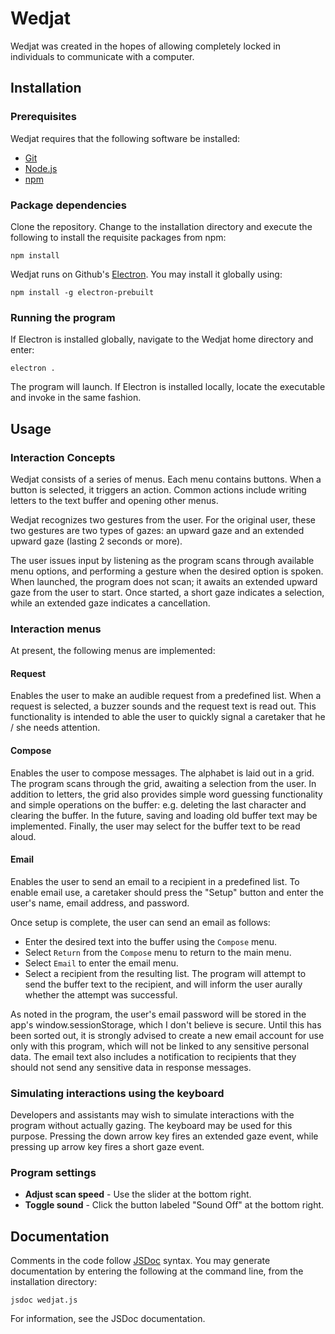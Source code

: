 # Wedjat

Wedjat was created in the hopes of allowing completely locked in individuals to
communicate with a computer.

## Installation

### Prerequisites

Wedjat requires that the following software be installed:

- [Git](https://git-scm.com/)
- [Node.js](http://nodejs.org/)
- [npm](http://npmjs.org/)

### Package dependencies

Clone the repository. Change to the installation directory and execute the
following to install the requisite packages from npm:

```
npm install
```

Wedjat runs on Github's [Electron](http://electron.atom.io/). You may install it
globally using:

```
npm install -g electron-prebuilt
```

### Running the program

If Electron is installed globally, navigate to the Wedjat home directory and
enter:

```
electron .
```

The program will launch. If Electron is installed locally, locate the executable
and invoke in the same fashion.

## Usage

### Interaction Concepts

Wedjat consists of a series of menus. Each menu contains buttons. When a button
is selected, it triggers an action. Common actions include writing letters to
the text buffer and opening other menus.

Wedjat recognizes two gestures from the user. For the original user, these two
gestures are two types of gazes: an upward gaze and an extended upward gaze
(lasting 2 seconds or more).

The user issues input by listening as the program scans through available menu
options, and performing a gesture when the desired option is spoken. When
launched, the program does not scan; it awaits an extended upward gaze from the
user to start. Once started, a short gaze indicates a selection, while an
extended gaze indicates a cancellation.

### Interaction menus

At present, the following menus are implemented:

#### Request

Enables the user to make an audible request from a predefined list. When a
request is selected, a buzzer sounds and the request text is read out. This
functionality is intended to able the user to quickly signal a caretaker that he
/ she needs attention.

#### Compose

Enables the user to compose messages. The alphabet is laid out in a grid. The
program scans through the grid, awaiting a selection from the user. In addition
to letters, the grid also provides simple word guessing functionality and simple
operations on the buffer: e.g. deleting the last character and clearing the
buffer. In the future, saving and loading old buffer text may be implemented.
Finally, the user may select for the buffer text to be read aloud.

#### Email

Enables the user to send an email to a recipient in a predefined list. To enable
email use, a caretaker should press the "Setup" button and enter the user's
name, email address, and password.

Once setup is complete, the user can send an email as follows:

- Enter the desired text into the buffer using the `Compose` menu.
- Select `Return` from the `Compose` menu to return to the main menu.
- Select `Email` to enter the email menu.
- Select a recipient from the resulting list. The program will attempt to send
  the buffer text to the recipient, and will inform the user aurally whether the
  attempt was successful.

As noted in the program, the user's email password will be stored in the app's
window.sessionStorage, which I don't believe is secure. Until this has been
sorted out, it is strongly advised to create a new email account for use only
with this program, which will not be linked to any sensitive personal data. The
email text also includes a notification to recipients that they should not send
any sensitive data in response messages.

### Simulating interactions using the keyboard

Developers and assistants may wish to simulate interactions with the program
without actually gazing. The keyboard may be used for this purpose. Pressing the
down arrow key fires an extended gaze event, while pressing up arrow key fires a
short gaze event.

### Program settings

- **Adjust scan speed** - Use the slider at the bottom right.
- **Toggle sound** - Click the button labeled "Sound Off" at the bottom right.

## Documentation

Comments in the code follow [JSDoc](http://usejsdoc.org/) syntax. You may
generate documentation by entering the following at the command line, from the
installation directory:

```
jsdoc wedjat.js
```

For information, see the JSDoc documentation.

